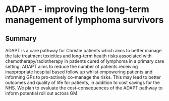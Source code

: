 # ADAPT - improving the long-term management of lymphoma survivors

## Summary

ADAPT is a care pathway for Christie patients which aims to better manage the late treatment toxicities and long-term health risks associated with chemotherapy/radiotherapy in patients cured of lymphoma in a primary care setting. ADAPT aims to reduce the number of patients receiving inappropriate hospital based follow up whilst empowering patients and informing GPs to pro-actively co-manage the risks. This may lead to better outcomes and quality of life for patients, in addition to cost savings for the NHS. We plan to evaluate the cost-consequences of the ADAPT pathway to inform potential roll out across GM.
